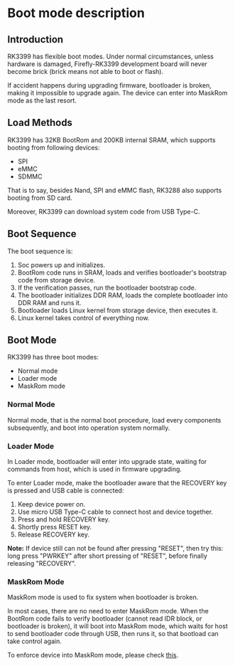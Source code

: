 # Boot mode description
## Introduction
RK3399 has flexible boot modes. Under normal circumstances, unless hardware is damaged, Firefly-RK3399 development board will never become brick (brick means not able to boot or flash).    

If accident happens during upgrading firmware, bootloader is broken, making it impossible to upgrade again. The device can enter into MaskRom mode as the last resort.
## Load Methods
RK3399 has 32KB BootRom and 200KB internal SRAM, which supports booting from following devices:
  * SPI
  * eMMC
  * SDMMC

That is to say, besides Nand, SPI and eMMC flash, RK3288 also supports booting from SD card.  

Moreover, RK3399 can download system code from USB Type-C.
## Boot Sequence
The boot sequence is:  
 1. Soc powers up and initializes.
 2. BootRom code runs in SRAM, loads and verifies bootloader's bootstrap code from storage device.
 3. If the verification passes, run the bootloader bootstrap code.
 4. The bootloader initializes DDR RAM, loads the complete bootloader into DDR RAM and runs it.
 5. Bootloader loads Linux kernel from storage device, then executes it.
 6. Linux kernel takes control of everything now.

## Boot Mode
RK3399 has three boot modes:
  * Normal mode
  * Loader mode
  * MaskRom mode

### Normal Mode
Normal mode, that is the normal boot procedure, load every components subsequently, and boot into operation system normally.
### Loader Mode
In Loader mode, bootloader will enter into upgrade state, waiting for commands from host, which is used in firmware upgrading.    

To enter Loader mode, make the bootloader aware that the RECOVERY key is pressed and USB cable is connected:
 1. Keep device power on.
 2. Use micro USB Type-C cable to connect host and device together.
 3. Press and hold RECOVERY key.
 4. Shortly press RESET key.
 5. Release RECOVERY key.

**Note:** If device still can not be found after pressing "RESET", then try this: long press "PWRKEY" after short pressing of "RESET", before finally releasing "RECOVERY".
### MaskRom Mode
MaskRom mode is used to fix system when bootloader is broken.  
 
In most cases, there are no need to enter MaskRom mode. When the BootRom code fails to verify bootloader (cannot read IDR block, or bootloader is broken), it will boot into MaskRom mode, which waits for host to send bootloader code through USB, then runs it, so that bootload can take control again.     

To enforce device into MaskRom mode, please check [this](maskrom.html).
